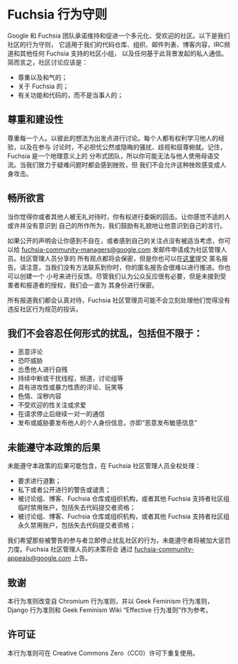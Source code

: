 # Fuchsia 行为守则

Google 和 Fuchsia 团队承诺维持和促进一个多元化、受欢迎的社区。以下是我们社区的行为守则，
它适用于我们的代码仓库、组织、邮件列表、博客内容，IRC频道和其他任何 Fuchsia 支持的社区小组，
以及任何基于此背景发起的私人通信。 
简而言之，社区讨论应该是：
 * 尊重以及和气的；
 * 关于 Fuchsia 的；
 * 有关功能和代码的，而不是当事人的；

## 尊重和建设性

尊重每一个人。以彼此的想法为出发点进行讨论。每个人都有权利学习他人的经验，以及在参与
讨论时，不必担忧公然或隐晦的骚扰、歧视和屈尊俯就。记住，Fuchsia 是一个地理意义上的
分布式团队，所以你可能无法与他人使用母语交流。当我们致力于疑难问题时都会感到挫败，但
我们不会允许这种挫败感变成人身攻击。

## 畅所欲言

当你觉得你或者其他人被无礼对待时，你有权进行委婉的回击。让你感觉不适的人或许并没有意识到
自己的所作所为，我们鼓励有礼貌地让他意识到自己的言行。

如果公开的声明会让你感到不自在，或者感到自己的关注点没有被适当考虑，你可以给 
fuchsia-community-managers@google.com 发邮件申请成为社区管理人员。社区管理人员分享的
所有观点都将会保密，但是你也可以在[这里](https://goo.gl/forms/xgisUdowrEWrYgui2)提交
匿名报告。请注意，当我们没有方法联系到你时，你的匿名报告会很难以进行推进。你也可以创建一个
小号来进行反馈。尽管我们认为公众反应很有必要，但是未接到受害者和报道者的授权，我们会一直为
其身份进行保密。

所有报道我们都会认真对待，Fuchsia 社区管理员可能不会立刻处理他们觉得没有违反社区行为规范的投诉。

## 我们不会容忍任何形式的扰乱，包括但不限于：

 * 恶意评论
 * 恐吓威胁
 * 怂恿他人进行自残
 * 持续中断或干扰线程，频道，讨论组等
 * 具有进攻性或暴力性质的评论、玩笑等
 * 色情、淫秽内容
 * 不受欢迎的性关注或求爱
 * 在请求停止后继续一对一的通信
 * 发布或威胁要发布他人的个人身份信息，亦即“恶意发布敏感信息”
 
## 未能遵守本政策的后果

未能遵守本政策的后果可能包含，在 Fuchsia 社区管理人员全权处理：
* 要求进行道歉；
* 私下或者公开进行的警告或谴责；
* 被讨论组、博客、Fuchsia 仓库或组织机构，或者其他 Fuchsia 支持者社区组临时禁用账户，包括失去代码提交者资格；
* 被讨论组、博客、Fuchsia 仓库或组织机构，或者其他 Fuchsia 支持者社区组永久禁用账户，包括失去代码提交者资格；

我们希望那些被警告的参与者立即停止扰乱社区的行为，未能遵守者将被加大惩罚力度。Fuchsia 社区管理人员的决策将会
通过 fuchsia-community-appeals@google.com 上告。

## 致谢

本行为准则改变自 Chromium 行为准则，并以 Geek Feminism 行为准则，Django 行为准则和
 Geek Feminism Wiki “Effective 行为准则”作为参考。


## 许可证

本行为准则可在 Creative Commons Zero（CC0）许可下重复使用。

